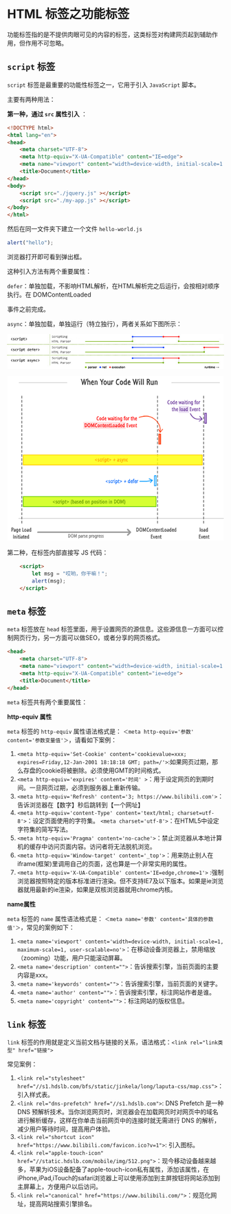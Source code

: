 # HTML 标签之功能标签

功能标签指的是不提供肉眼可见的内容的标签，这类标签对构建网页起到辅助作用，但作用不可忽略。

## `script` 标签

`script` 标签是最重要的功能性标签之一，它用于引入 `JavaScript` 脚本。

主要有两种用法：

**第一种，通过 `src` 属性引入** ：

```html
<!DOCTYPE html>
<html lang="en">
<head>
    <meta charset="UTF-8">
    <meta http-equiv="X-UA-Compatible" content="IE=edge">
    <meta name="viewport" content="width=device-width, initial-scale=1.0">
    <title>Document</title>
</head>
<body>
    <script src="./jquery.js" ></script>
    <script src="./my-app.js" ></script>
</body>
</html>
```

然后在同一文件夹下建立一个文件 `hello-world.js`

```js
alert("hello");
```

浏览器打开即可看到弹出框。

这种引入方法有两个重要属性：

`defer`：单独加载，不影响HTML解析，在HTML解析完之后运行，会按相对顺序执行。在 DOMContentLoaded

事件之前完成。

`async`：单独加载，单独运行（特立独行），两者关系如下图所示：

![defer-async](img/defer-async.jpg)

![script-load](img/script-load.jpg)

第二种，在标签内部直接写 JS 代码：

```html
    <script>
        let msg = "哎哟，你干嘛！";
        alert(msg);
    </script>
```

## `meta` 标签

`meta` 标签放在 `head` 标签里面，用于设置网页的源信息。这些源信息一方面可以控制网页行为，另一方面可以做SEO，或者分享的网页格式。

```html
<head>
    <meta charset="UTF-8">
    <meta name="viewport" content="width=device-width, initial-scale=1.0">
    <meta http-equiv="X-UA-Compatible" content="ie=edge">
    <title>Document</title>
</head>
```

`meta` 标签共有两个重要属性：

**http-equiv 属性**

`meta` 标签的 `http-equiv` 属性语法格式是： `＜meta http-equiv='参数' content='参数变量值'＞`，请看如下案例：


1. `<meta http-equiv='Set-Cookie' content='cookievalue=xxx; expires=Friday,12-Jan-2001 18:18:18 GMT; path=/'>`:如果网页过期，那么存盘的cookie将被删除。必须使用GMT的时间格式。
2. `<meta http-equiv='expires' content='时间' >`：用于设定网页的到期时间。一旦网页过期，必须到服务器上重新传输。
3. `<meta http-equiv='Refresh' content='3; https://www.bilibili.com'>`：告诉浏览器在【数字】秒后跳转到【一个网址】
4. `<meta http-equiv='content-Type' content='text/html; charset=utf-8'>`：设定页面使用的字符集。
    `<meta charset='utf-8'>`：在HTML5中设定字符集的简写写法。
5. `<meta http-equiv='Pragma' content='no-cache'>`：禁止浏览器从本地计算机的缓存中访问页面内容。访问者将无法脱机浏览。
6. `<meta http-equiv='Window-target' content='_top'>`：用来防止别人在iframe(框架)里调用自己的页面，这也算是一个非常实用的属性。
7. `<meta http-equiv='X-UA-Compatible' content='IE=edge,chrome=1'>` :强制浏览器按照特定的版本标准进行渲染。但不支持IE7及以下版本。如果是ie浏览器就用最新的ie渲染，如果是双核浏览器就用chrome内核。

**name属性**

`meta` 标签的 `name` 属性语法格式是： `＜meta name='参数' content='具体的参数值'＞`，常见的案例如下：
1. `<meta name='viewport' content='width=device-width, initial-scale=1, maximum-scale=1, user-scalable=no'>`：在移动设备浏览器上，禁用缩放（zooming）功能，用户只能滚动屏幕。
2. `<meta name='description' content="">`：告诉搜索引擎，当前页面的主要内容是xxx。
3. `<meta name='keywords' content="">`：告诉搜索引擎，当前页面的关键字。
4. `<meta name='author' content="">`：告诉搜索引擎，标注网站作者是谁。
5. `<meta name='copyright' content="">`：标注网站的版权信息。



## `link` 标签

`link` 标签的作用就是定义当前文档与链接的关系，语法格式：`<link rel="link类型" href="链接">`

常见案例：
1. `<link rel="stylesheet" href="//s1.hdslb.com/bfs/static/jinkela/long/laputa-css/map.css">`：引入样式表。
2. `<link rel="dns-prefetch" href="//s1.hdslb.com">`: DNS Prefetch 是一种 DNS 预解析技术。当你浏览网页时，浏览器会在加载网页时对网页中的域名进行解析缓存，这样在你单击当前网页中的连接时就无需进行 DNS 的解析，减少用户等待时间，提高用户体验。
3. `<link rel="shortcut icon" href="https://www.bilibili.com/favicon.ico?v=1">`: 引入图标。
4. `<link rel="apple-touch-icon" href="//static.hdslb.com/mobile/img/512.png">`：现今移动设备越来越多，苹果为iOS设备配备了apple-touch-icon私有属性，添加该属性，在 iPhone,iPad,iTouch的safari浏览器上可以使用添加到主屏按钮将网站添加到主屏幕上，方便用户以后访问。
5. `<link rel="canonical" href="https://www.bilibili.com/">`：规范化网址，提高网站搜索引擎排名。
